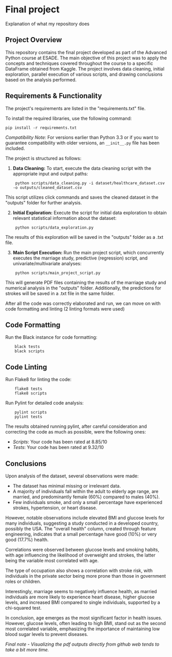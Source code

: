 # Final project 

Explanation of what my repository does

## Project Overview

This repository contains the final project developed as part of the Advanced Python course at ESADE. The main objective of this project was to apply the concepts and techniques covered throughout the course to a specific DataFrame obtained from Kaggle. The project involves data cleaning, initial exploration, parallel execution of various scripts, and drawing conclusions based on the analysis performed.

## Requirements & Functionality

The project's requirements are listed in the "requirements.txt" file. 

To install the required libraries, use the following command:

    pip install -r requirements.txt

*Compatibility Note:* For versions earlier than Python 3.3 or if you want to guarantee compatibility with older versions, an `__init__.py` file has been included.

The project is structured as follows:
    
1. **Data Cleaning:**
   To start, execute the data cleaning script with the appropriate input and output paths:
        
        python scripts/data_cleaning.py -i dataset/healthcare_dataset.csv -o outputs/cleaned_dataset.csv

This script utilizes click commands and saves the cleaned dataset in the "outputs" folder for further analysis.

2. **Initial Exploration:**
Execute the script for initial data exploration to obtain relevant statistical information about the dataset:

        python scripts/data_exploration.py

The results of this exploration will be saved in the "outputs" folder as a .txt file.

3. **Main Script Execution:**
Run the main project script, which concurrently executes the marriage study, predictive (regression) script, and univariate/multivariate analyses:

        python scripts/main_project_script.py

This will generate PDF files containing the results of the marriage study and numerical analysis in the "outputs" folder. Additionally, the predictions for strokes will be saved in a .txt file in the same folder.


After all the code was correctly elaborated and run, we can move on with code formatting and linting (2 linting formats were used)

## Code Formatting

Run the Black instance for code formatting:

        black tests
        black scripts

## Code Linting

Run Flake8 for linting the code:

        flake8 tests
        flake8 scripts

Run Pylint for detailed code analysis:

        pylint scripts
        pylint tests

The results obtained running pylint, after careful consideration and correcting the code as much as possible, were the following ones:
- *Scripts*: Your code has been rated at 8.85/10 
- *Tests*: Your code has been rated at 9.32/10 

## Conclusions

Upon analysis of the dataset, several observations were made:

- The dataset has minimal missing or irrelevant data.
- A majority of individuals fall within the adult to elderly age range, are married, and predominantly female (60%) compared to males (40%).
- Few individuals smoke, and only a small percentage have experienced strokes, hypertension, or heart disease.

However, notable observations include elevated BMI and glucose levels for many individuals, suggesting a study conducted in a developed country, possibly the USA. The "overall health" column, created through feature engineering, indicates that a small percentage have good (10%) or very good (17.7%) health.

Correlations were observed between glucose levels and smoking habits, with age influencing the likelihood of overweight and strokes, the latter being the variable most correlated with age.

The type of occupation also shows a correlation with stroke risk, with individuals in the private sector being more prone than those in government roles or children.

Interestingly, marriage seems to negatively influence health, as married individuals are more likely to experience heart disease, higher glucose levels, and increased BMI compared to single individuals, supported by a chi-squared test.

In conclusion, age emerges as the most significant factor in health issues. However, glucose levels, often leading to high BMI, stand out as the second most correlated variable, emphasizing the importance of maintaining low blood sugar levels to prevent diseases.

*Final note - Visualizing the pdf outputs directly from github web tends to take a bit more time.* 